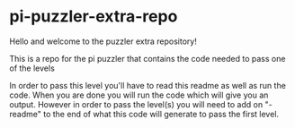 # pi-puzzler-extra-repo
Hello and welcome to the puzzler extra repository!

This is a repo for the pi puzzler that contains the code needed to pass one of the levels

In order to pass this level you'll have to read this readme as well as run the code. When you are done you will run the code which will give you an output. However in order to pass the level(s) you will need to add on "-readme" to the end of what this code will generate to pass the first level. 
